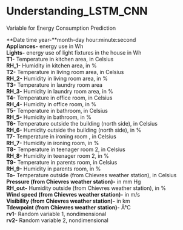 # Understanding_LSTM_CNN

Variable for Energy Consumption Prediction

**Date time year-**month-day hour:minute:second<br>
**Appliances-** energy use in Wh<br>
**Lights-** energy use of light fixtures in the house in Wh<br>
**T1-** Temperature in kitchen area, in Celsius<br>
**RH_1-** Humidity in kitchen area, in %<br>
**T2-** Temperature in living room area, in Celsius<br>
**RH_2-** Humidity in living room area, in %<br>
**T3-** Temperature in laundry room area<br>
**RH_3-** Humidity in laundry room area, in %<br>
**T4-** Temperature in office room, in Celsius<br>
**RH_4-** Humidity in office room, in %<br>
**T5-** Temperature in bathroom, in Celsius<br>
**RH_5-** Humidity in bathroom, in %<br>
**T6-** Temperature outside the building (north side), in Celsius<br>
**RH_6-** Humidity outside the building (north side), in %<br>
**T7-** Temperature in ironing room , in Celsius<br>
**RH_7-** Humidity in ironing room, in %<br>
**T8-** Temperature in teenager room 2, in Celsius<br>
**RH_8-** Humidity in teenager room 2, in %<br>
**T9-** Temperature in parents room, in Celsius<br>
**RH_9-** Humidity in parents room, in %<br>
**To-** Temperature outside (from Chievres weather station), in Celsius<br>
**Pressure (from Chievres weather station)-** in mm Hg<br>
**RH_out-** Humidity outside (from Chievres weather station), in %<br>
**Wind speed (from Chievres weather station)-** in m/s<br>
**Visibility (from Chievres weather station)-** in km<br>
**Tdewpoint (from Chievres weather station)-** Â°C<br>
**rv1-** Random variable 1, nondimensional<br>
**rv2-** Random variable 2, nondimensional<br>